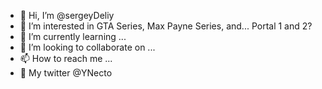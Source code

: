- 👋 Hi, I’m @sergeyDeliy
- 👀 I’m interested in GTA Series, Max Payne Series, and... Portal 1 and 2?
- 🌱 I’m currently learning ...
- 💞️ I’m looking to collaborate on ...
- 📫 How to reach me ...
- 🦜 My twitter @YNecto
<!---
sergeyDeliy/sergeyDeliy is a ✨ special ✨ repository because its `README.md` (this file) appears on your GitHub profile.
You can click the Preview link to take a look at your changes.
--->
